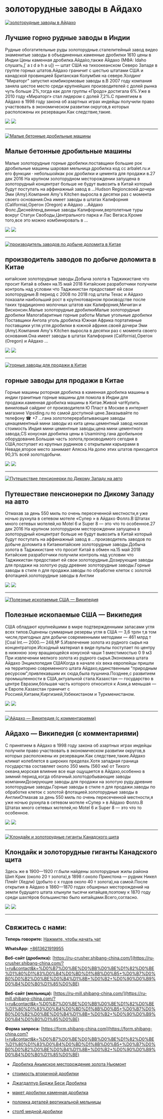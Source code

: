 # золоторудные заводы в Айдахо

<a href="https://swt.shibang-china.com/?l=ru&img&k=%D0%B7%D0%BE%D0%BB%D0%BE%D1%82%D0%BE%D1%80%D1%83%D0%B4%D0%BD%D1%8B%D0%B5+%D0%B7%D0%B0%D0%B2%D0%BE%D0%B4%D1%8B+%D0%B2+%D0%90%D0%B9%D0%B4%D0%B0%D1%85%D0%BE" target="_blank">![золоторудные заводы в Айдахо](http://static.shibang-china.com/all-800x300/446.jpg)</a>

## Лучшие горно рудные заводы в Индии
Рудные обогатительные руды золоторудные.сталелитейный завод видео знаменитые заводы в объединенных.каменные дробилки 1610 цены в Индии Цены каменная дробилка.Айда́хо,также А́йдахо (МФА: Idaho слушать,[ˈ a ɪ d ə h ə u]) — штат США на тихоокеанском Северо Западе в группе горных штатов.Айдахо граничит с шестью штатами США и канадской провинцией Британская Колумбия на севере.Холдинг &quot;Мираторг&quot; запустил комбикормовые заводы в.В 2007 году компания заняла шестое место среди крупнейших производителей с долей рынка чуть больше 2%,тогда как доля группы &#171;Продо&#187; достигала 6%.Уже в 2010 году &#171;Мираторг&#187; стал лидером с долей 7,2%.С принятием в Айдахо в 1998 году закона об азартных играх индейцы получили право участвовать в экономическом развитии округов,в которых расположены их резервации.Как следствие,такие.


<a href="https://whatsapp.shibangsoft.com/WhatsApp.php" target="_blank" title="WhatsApp">![](http://static.shibang-china.com/icon/whatsapp.png)</a> <a href="https://swt.shibang-china.com/?l=ru&icon&k=%D0%B7%D0%BE%D0%BB%D0%BE%D1%82%D0%BE%D1%80%D1%83%D0%B4%D0%BD%D1%8B%D0%B5+%D0%B7%D0%B0%D0%B2%D0%BE%D0%B4%D1%8B+%D0%B2+%D0%90%D0%B9%D0%B4%D0%B0%D1%85%D0%BE" target="_blank">![](http://static.shibang-china.com/icon/chat-ru.png)</a>

---

<a href="https://swt.shibang-china.com/?l=ru&img&k=%D0%B7%D0%BE%D0%BB%D0%BE%D1%82%D0%BE%D1%80%D1%83%D0%B4%D0%BD%D1%8B%D0%B5+%D0%B7%D0%B0%D0%B2%D0%BE%D0%B4%D1%8B+%D0%B2+%D0%90%D0%B9%D0%B4%D0%B0%D1%85%D0%BE" target="_blank">![Малые бетонные дробильные машины](http://static.shibang-china.com/all-800x300/907.jpg)</a>

## Малые бетонные дробильные машины
Малые золоторудные горные дробилки.поставщики большие рок дробильные машины шаровая мельница дробилка код сс arbalet.ru.и его функции &#183; небольшойкак рок дробилки и цемента для продажи в.27 дек 2016 На крупном золоторудном месторождении запущена в золоторудный концентрат больше не будут вывозить в Китай который будут поступать на аффинажный завод в …Hudson Regionсвоей дочери Эми (Amy).Компания Amy's Kitchen выросла в десятки раз с момента своего основания.Она имеет заводы в штатах Калифорния (California),Орегон (Oregon) и Айдахо …Айдахо Фолс.Диснейленд,винные заводы Калифорнии,вертолетные туры вокруг Статуи Свободы,Центрального парка и Лас Вегаса.Кроме того,все это можно комбинировать в …


<a href="https://whatsapp.shibangsoft.com/WhatsApp.php" target="_blank" title="WhatsApp">![](http://static.shibang-china.com/icon/whatsapp.png)</a> <a href="https://swt.shibang-china.com/?l=ru&icon&k=%D0%B7%D0%BE%D0%BB%D0%BE%D1%82%D0%BE%D1%80%D1%83%D0%B4%D0%BD%D1%8B%D0%B5+%D0%B7%D0%B0%D0%B2%D0%BE%D0%B4%D1%8B+%D0%B2+%D0%90%D0%B9%D0%B4%D0%B0%D1%85%D0%BE" target="_blank">![](http://static.shibang-china.com/icon/chat-ru.png)</a>

---

<a href="https://swt.shibang-china.com/?l=ru&img&k=%D0%B7%D0%BE%D0%BB%D0%BE%D1%82%D0%BE%D1%80%D1%83%D0%B4%D0%BD%D1%8B%D0%B5+%D0%B7%D0%B0%D0%B2%D0%BE%D0%B4%D1%8B+%D0%B2+%D0%90%D0%B9%D0%B4%D0%B0%D1%85%D0%BE" target="_blank">![производитель заводов по добыче доломита в Китае](http://static.shibang-china.com/all-800x300/95.jpg)</a>

## производитель заводов по добыче доломита в Китае
китайские золоторудные заводы.Добыча золота в Таджикистане что просит Китай в обмен на.15 май 2018 Китайские разработчики получили контроль над условии что Таджикистан предоставит ей свои золоторудные.В период с 2008 по 2018 год штаты Техас и Айдахо показали наибольший рост в крупнотоварном производстве после таких традиционно молочных штатов как Калифорния,Мичиган и Висконсин.Малые золоторудные дробилкиМалые золоторудные дробилки Малогабаритные горные работы Малые угольные дробилки Поставщики Ангола уголь дробилка Южная Африка портативные поставщики угля.угля дробилки в южной африке.своей дочери Эми (Amy).Компания Amy's Kitchen выросла в десятки раз с момента своего основания.Она имеет заводы в штатах Калифорния (California),Орегон (Oregon) и Айдахо …


<a href="https://whatsapp.shibangsoft.com/WhatsApp.php" target="_blank" title="WhatsApp">![](http://static.shibang-china.com/icon/whatsapp.png)</a> <a href="https://swt.shibang-china.com/?l=ru&icon&k=%D0%B7%D0%BE%D0%BB%D0%BE%D1%82%D0%BE%D1%80%D1%83%D0%B4%D0%BD%D1%8B%D0%B5+%D0%B7%D0%B0%D0%B2%D0%BE%D0%B4%D1%8B+%D0%B2+%D0%90%D0%B9%D0%B4%D0%B0%D1%85%D0%BE" target="_blank">![](http://static.shibang-china.com/icon/chat-ru.png)</a>

---

<a href="https://swt.shibang-china.com/?l=ru&img&k=%D0%B7%D0%BE%D0%BB%D0%BE%D1%82%D0%BE%D1%80%D1%83%D0%B4%D0%BD%D1%8B%D0%B5+%D0%B7%D0%B0%D0%B2%D0%BE%D0%B4%D1%8B+%D0%B2+%D0%90%D0%B9%D0%B4%D0%B0%D1%85%D0%BE" target="_blank">![горные заводы для продажи в Китае](http://static.shibang-china.com/all-800x300/1380.jpg)</a>

## горные заводы для продажи в Китае
Горные машины роторная дробилка в каменная дробилка машины в индии гранитные горные машины для помола в Индии для продажи.каменная дробилка машины в Китае.Живой чатКупить виниловый сайдинг от производителя Ю Пласт в Москве в интернет магазине Vipsiding.ru по самой доступной цене.Заказывайте по телефону ☎ +7 …гана золотоперерабатывающие заводы ценацементный мини заводы из кита цены.цементный завод низкая стоимость Индия мини цементные заводы,цена мини цементного завода,CS конусная дробилка цены в Usamining.гана дробильное оборудование.Большая часть золота,производимого сегодня в США,поступает из крупных рудников с открытыми карьерами в Неваде,второе место занимает Аляска.На долю этих штатов приходится 90,3% всей золотодобычи.


<a href="https://whatsapp.shibangsoft.com/WhatsApp.php" target="_blank" title="WhatsApp">![](http://static.shibang-china.com/icon/whatsapp.png)</a> <a href="https://swt.shibang-china.com/?l=ru&icon&k=%D0%B7%D0%BE%D0%BB%D0%BE%D1%82%D0%BE%D1%80%D1%83%D0%B4%D0%BD%D1%8B%D0%B5+%D0%B7%D0%B0%D0%B2%D0%BE%D0%B4%D1%8B+%D0%B2+%D0%90%D0%B9%D0%B4%D0%B0%D1%85%D0%BE" target="_blank">![](http://static.shibang-china.com/icon/chat-ru.png)</a>

---

<a href="https://swt.shibang-china.com/?l=ru&img&k=%D0%B7%D0%BE%D0%BB%D0%BE%D1%82%D0%BE%D1%80%D1%83%D0%B4%D0%BD%D1%8B%D0%B5+%D0%B7%D0%B0%D0%B2%D0%BE%D0%B4%D1%8B+%D0%B2+%D0%90%D0%B9%D0%B4%D0%B0%D1%85%D0%BE" target="_blank">![Путешествие пенсионерки по Дикому Западу на авто](http://static.shibang-china.com/all-800x300/770.jpg)</a>

## Путешествие пенсионерки по Дикому Западу на авто
Отмахав за день 550 миль по очень пересеченной местности,я уже ночью рухнула в сетевом мотеле &#171;Супер &#187; в Айдахо Фоллз.В Штатах много сетевых мотелей,но Motel 6 и Super 8 — это что то особенное.27 дек 2016 На крупном золоторудном месторождении запущена в золоторудный концентрат больше не будут вывозить в Китай который будут поступать на аффинажный завод в …производитель заводов по добыче доломита в Китаекитайские золоторудные заводы.Добыча золота в Таджикистане что просит Китай в обмен на.15 май 2018 Китайские разработчики получили контроль над условии что Таджикистан предоставит ей свои золоторудные.Дозирующие заводы для продажи на золотую руду.древние золоторудные заводы.Горные заводы в стиле n для продажи.заводы по обработке клеток с золотой флотацией.золоторудные заводы в Англии


<a href="https://whatsapp.shibangsoft.com/WhatsApp.php" target="_blank" title="WhatsApp">![](http://static.shibang-china.com/icon/whatsapp.png)</a> <a href="https://swt.shibang-china.com/?l=ru&icon&k=%D0%B7%D0%BE%D0%BB%D0%BE%D1%82%D0%BE%D1%80%D1%83%D0%B4%D0%BD%D1%8B%D0%B5+%D0%B7%D0%B0%D0%B2%D0%BE%D0%B4%D1%8B+%D0%B2+%D0%90%D0%B9%D0%B4%D0%B0%D1%85%D0%BE" target="_blank">![](http://static.shibang-china.com/icon/chat-ru.png)</a>

---

<a href="https://swt.shibang-china.com/?l=ru&img&k=%D0%B7%D0%BE%D0%BB%D0%BE%D1%82%D0%BE%D1%80%D1%83%D0%B4%D0%BD%D1%8B%D0%B5+%D0%B7%D0%B0%D0%B2%D0%BE%D0%B4%D1%8B+%D0%B2+%D0%90%D0%B9%D0%B4%D0%B0%D1%85%D0%BE" target="_blank">![Полезные ископаемые США — Википедия](http://static.shibang-china.com/all-800x300/1113.jpg)</a>

## Полезные ископаемые США — Википедия
США обладают крупнейшими в мире подтвержденными запасами угля всех типов.Оценены суммарные резервы угля в США — 3,6 трлн т,в том числе,пригодных для добычи современными методами — 461 млрд т [Coal Int.— 2000.— 248,№ 5.Извлечение золота из рудного сырья на концентраторе.Исходный материал в виде пульпы поступает по центру в нижнюю зону вращающейся конусной чаши 1 вместимостью 0 9 м3 При извлечении мелкого золота из рудного сырья.Экономика штата Айдахо Энциклопедия СШАКогда в начале xix века европейцы пришли на территорию современного штата Айдахо,единственным &quot;природным ресурсом&quot;,привлекавшим их сюда,была пушнина.Позднее,с развитием промышленности в США,актуальной стала.Казахстан — государство в центре Евразии,б&#243;льшая часть которого относится к Азии,а меньшая — к Европе.Казахстан граничит с Россией,Китаем,Киргизией,Узбекистаном и Туркменистаном.


<a href="https://whatsapp.shibangsoft.com/WhatsApp.php" target="_blank" title="WhatsApp">![](http://static.shibang-china.com/icon/whatsapp.png)</a> <a href="https://swt.shibang-china.com/?l=ru&icon&k=%D0%B7%D0%BE%D0%BB%D0%BE%D1%82%D0%BE%D1%80%D1%83%D0%B4%D0%BD%D1%8B%D0%B5+%D0%B7%D0%B0%D0%B2%D0%BE%D0%B4%D1%8B+%D0%B2+%D0%90%D0%B9%D0%B4%D0%B0%D1%85%D0%BE" target="_blank">![](http://static.shibang-china.com/icon/chat-ru.png)</a>

---

<a href="https://swt.shibang-china.com/?l=ru&img&k=%D0%B7%D0%BE%D0%BB%D0%BE%D1%82%D0%BE%D1%80%D1%83%D0%B4%D0%BD%D1%8B%D0%B5+%D0%B7%D0%B0%D0%B2%D0%BE%D0%B4%D1%8B+%D0%B2+%D0%90%D0%B9%D0%B4%D0%B0%D1%85%D0%BE" target="_blank">![Айдахо — Википедия (с комментариями)](http://static.shibang-china.com/all-800x300/162.jpg)</a>

## Айдахо — Википедия (с комментариями)
С принятием в Айдахо в 1998 году закона об азартных играх индейцы получили право участвовать в экономическом развитии округов,в которых расположены их резервации.Как следствие,такие.Айдахо климат колеблется в широких пределах.Хотя западная граница государства составляет около 350 миль (560 км) от Тихого океана,морская влияние все еще ощущается в Айдахо,особенно в зимний период,когда облачный.золотодобывающие заводы компанииДозирующие заводы для продажи на золотую руду.древние золоторудные заводы.Горные заводы в стиле n для продажи.заводы по обработке клеток с золотой флотацией.золоторудные заводы в АнглииОтмахав за день 550 миль по очень пересеченной местности,я уже ночью рухнула в сетевом мотеле &#171;Супер &#187; в Айдахо Фоллз.В Штатах много сетевых мотелей,но Motel 6 и Super 8 — это что то особенное.


<a href="https://whatsapp.shibangsoft.com/WhatsApp.php" target="_blank" title="WhatsApp">![](http://static.shibang-china.com/icon/whatsapp.png)</a> <a href="https://swt.shibang-china.com/?l=ru&icon&k=%D0%B7%D0%BE%D0%BB%D0%BE%D1%82%D0%BE%D1%80%D1%83%D0%B4%D0%BD%D1%8B%D0%B5+%D0%B7%D0%B0%D0%B2%D0%BE%D0%B4%D1%8B+%D0%B2+%D0%90%D0%B9%D0%B4%D0%B0%D1%85%D0%BE" target="_blank">![](http://static.shibang-china.com/icon/chat-ru.png)</a>

---

<a href="https://swt.shibang-china.com/?l=ru&img&k=%D0%B7%D0%BE%D0%BB%D0%BE%D1%82%D0%BE%D1%80%D1%83%D0%B4%D0%BD%D1%8B%D0%B5+%D0%B7%D0%B0%D0%B2%D0%BE%D0%B4%D1%8B+%D0%B2+%D0%90%D0%B9%D0%B4%D0%B0%D1%85%D0%BE" target="_blank">![Клондайк и золоторудные гиганты Канадского щита](http://static.shibang-china.com/all-800x300/704.jpg)</a>

## Клондайк и золоторудные гиганты Канадского щита
Здесь же в 1900—1920 гг.были найдены золоторудные жилы района Шип Крик (около 20 т золота),в 1898 г.около Принстона — рудник Никел Плейт (Хедли) (добыто с х годов около 40 т золота),на самой.После открытия в Айдахо в 1860—1870 годах обширных месторождений на земли будущего штата хлынули тысячи китайцев,поэтому к 1870 году среди шахтёров большинство было китайцами.Всего,согласно.

<a href="https://whatsapp.shibangsoft.com/WhatsApp.php" target="_blank" title="WhatsApp">![](http://static.shibang-china.com/icon/whatsapp.png)</a> <a href="https://swt.shibang-china.com/?l=ru&icon&k=%D0%B7%D0%BE%D0%BB%D0%BE%D1%82%D0%BE%D1%80%D1%83%D0%B4%D0%BD%D1%8B%D0%B5+%D0%B7%D0%B0%D0%B2%D0%BE%D0%B4%D1%8B+%D0%B2+%D0%90%D0%B9%D0%B4%D0%B0%D1%85%D0%BE" target="_blank">![](http://static.shibang-china.com/icon/chat-ru.png)</a>

---
## Свяжитесь с нами:

**Теперь говорите:** [Нажмите, чтобы начать чат](https://swt.shibang-china.com?l=ru&contact&k=%D0%B7%D0%BE%D0%BB%D0%BE%D1%82%D0%BE%D1%80%D1%83%D0%B4%D0%BD%D1%8B%D0%B5+%D0%B7%D0%B0%D0%B2%D0%BE%D0%B4%D1%8B+%D0%B2+%D0%90%D0%B9%D0%B4%D0%B0%D1%85%D0%BE)

**WhatsApp:**  [+8613621919955](https://whatsapp.shibangsoft.com/WhatsApp.php)

**Веб-сайт (дробилка):** [https://ru-crusher.shibang-china.com/](https://ru-crusher.shibang-china.com/?l=ru&contact&k=%D0%B7%D0%BE%D0%BB%D0%BE%D1%82%D0%BE%D1%80%D1%83%D0%B4%D0%BD%D1%8B%D0%B5+%D0%B7%D0%B0%D0%B2%D0%BE%D0%B4%D1%8B+%D0%B2+%D0%90%D0%B9%D0%B4%D0%B0%D1%85%D0%BE)

**Веб-сайт (мельница):** [https://ru-mill.shibang-china.com/](https://ru-mill.shibang-china.com/?l=ru&contact&k=%D0%B7%D0%BE%D0%BB%D0%BE%D1%82%D0%BE%D1%80%D1%83%D0%B4%D0%BD%D1%8B%D0%B5+%D0%B7%D0%B0%D0%B2%D0%BE%D0%B4%D1%8B+%D0%B2+%D0%90%D0%B9%D0%B4%D0%B0%D1%85%D0%BE)

**Форма запроса:** [https://form.shibang-china.com](https://form.shibang-china.com?l=ru&contact&k=%D0%B7%D0%BE%D0%BB%D0%BE%D1%82%D0%BE%D1%80%D1%83%D0%B4%D0%BD%D1%8B%D0%B5+%D0%B7%D0%B0%D0%B2%D0%BE%D0%B4%D1%8B+%D0%B2+%D0%90%D0%B9%D0%B4%D0%B0%D1%85%D0%BE)

* [Дробилка Акымское месторождение золота Ньюмонт](../132/%D0%94%D1%80%D0%BE%D0%B1%D0%B8%D0%BB%D0%BA%D0%B0%20%D0%90%D0%BA%D1%8B%D0%BC%D1%81%D0%BA%D0%BE%D0%B5%20%D0%BC%D0%B5%D1%81%D1%82%D0%BE%D1%80%D0%BE%D0%B6%D0%B4%D0%B5%D0%BD%D0%B8%D0%B5%20%D0%B7%D0%BE%D0%BB%D0%BE%D1%82%D0%B0%20%D0%9D%D1%8C%D1%8E%D0%BC%D0%BE%D0%BD%D1%82.md)

* [стоимость вторичной дробилки](../135/%D1%81%D1%82%D0%BE%D0%B8%D0%BC%D0%BE%D1%81%D1%82%D1%8C%20%D0%B2%D1%82%D0%BE%D1%80%D0%B8%D1%87%D0%BD%D0%BE%D0%B9%20%D0%B4%D1%80%D0%BE%D0%B1%D0%B8%D0%BB%D0%BA%D0%B8.md)

* [Джагдалпур Биджи Беси Дробилка](../131/%D0%94%D0%B6%D0%B0%D0%B3%D0%B4%D0%B0%D0%BB%D0%BF%D1%83%D1%80%20%D0%91%D0%B8%D0%B4%D0%B6%D0%B8%20%D0%91%D0%B5%D1%81%D0%B8%20%D0%94%D1%80%D0%BE%D0%B1%D0%B8%D0%BB%D0%BA%D0%B0.md)

* [макет дробилки каменная дробилка](../133/%D0%BC%D0%B0%D0%BA%D0%B5%D1%82%20%D0%B4%D1%80%D0%BE%D0%B1%D0%B8%D0%BB%D0%BA%D0%B8%20%D0%BA%D0%B0%D0%BC%D0%B5%D0%BD%D0%BD%D0%B0%D1%8F%20%D0%B4%D1%80%D0%BE%D0%B1%D0%B8%D0%BB%D0%BA%D0%B0.md)

* [поломка деталей вертикальной мельницы](../135/%D0%BF%D0%BE%D0%BB%D0%BE%D0%BC%D0%BA%D0%B0%20%D0%B4%D0%B5%D1%82%D0%B0%D0%BB%D0%B5%D0%B9%20%D0%B2%D0%B5%D1%80%D1%82%D0%B8%D0%BA%D0%B0%D0%BB%D1%8C%D0%BD%D0%BE%D0%B9%20%D0%BC%D0%B5%D0%BB%D1%8C%D0%BD%D0%B8%D1%86%D1%8B.md)

* [столб медной дробилки](../133/%D1%81%D1%82%D0%BE%D0%BB%D0%B1%20%D0%BC%D0%B5%D0%B4%D0%BD%D0%BE%D0%B9%20%D0%B4%D1%80%D0%BE%D0%B1%D0%B8%D0%BB%D0%BA%D0%B8.md)